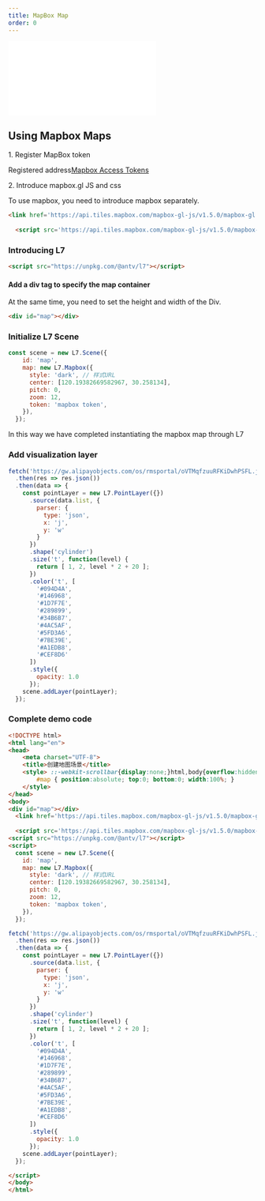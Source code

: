 ```yaml
---
title: MapBox Map
order: 0
---
```


<embed src="@/docs/common/style.md"></embed>

## Using Mapbox Maps

1\. Register MapBox token

Registered address[Mapbox Access Tokens](https://docs.mapbox.com/help/how-mapbox-works/access-tokens/#creating-and-managing-access-tokens)

2\. Introduce mapbox.gl JS and css

To use mapbox, you need to introduce mapbox separately.

```html
<link href='https://api.tiles.mapbox.com/mapbox-gl-js/v1.5.0/mapbox-gl.css' rel='stylesheet' />
  
  <script src='https://api.tiles.mapbox.com/mapbox-gl-js/v1.5.0/mapbox-gl.js'></script>
```

### Introducing L7

```html
<script src="https://unpkg.com/@antv/l7"></script>
```

#### Add a div tag to specify the map container

At the same time, you need to set the height and width of the Div.

```html
<div id="map"></div>
```

### Initialize L7 Scene

```javascript
const scene = new L7.Scene({
    id: 'map',
    map: new L7.Mapbox({
      style: 'dark', // 样式URL
      center: [120.19382669582967, 30.258134],
      pitch: 0,
      zoom: 12,
      token: 'mapbox token',
    }),
  });
```

In this way we have completed instantiating the mapbox map through L7

### Add visualization layer

```javascript
fetch('https://gw.alipayobjects.com/os/rmsportal/oVTMqfzuuRFKiDwhPSFL.json')
  .then(res => res.json())
  .then(data => {
    const pointLayer = new L7.PointLayer({})
      .source(data.list, {
        parser: {
          type: 'json',
          x: 'j',
          y: 'w'
        }
      })
      .shape('cylinder')
      .size('t', function(level) {
        return [ 1, 2, level * 2 + 20 ];
      })
      .color('t', [
        '#094D4A',
        '#146968',
        '#1D7F7E',
        '#289899',
        '#34B6B7',
        '#4AC5AF',
        '#5FD3A6',
        '#7BE39E',
        '#A1EDB8',
        '#CEF8D6'
      ])
      .style({
        opacity: 1.0
      });
    scene.addLayer(pointLayer);
  });
```

### Complete demo code

```html
<!DOCTYPE html>
<html lang="en">
<head>
    <meta charset="UTF-8">
    <title>创建地图场景</title>
    <style> ::-webkit-scrollbar{display:none;}html,body{overflow:hidden;margin:0;}
    	#map { position:absolute; top:0; bottom:0; width:100%; }
    </style>
</head>
<body>
<div id="map"></div>
  <link href='https://api.tiles.mapbox.com/mapbox-gl-js/v1.5.0/mapbox-gl.css' rel='stylesheet' />
  
  <script src='https://api.tiles.mapbox.com/mapbox-gl-js/v1.5.0/mapbox-gl.js'></script>
<script src="https://unpkg.com/@antv/l7"></script>
<script>
  const scene = new L7.Scene({
    id: 'map',
    map: new L7.Mapbox({
      style: 'dark', // 样式URL
      center: [120.19382669582967, 30.258134],
      pitch: 0,
      zoom: 12,
      token: 'mapbox token',
    }),
  });

fetch('https://gw.alipayobjects.com/os/rmsportal/oVTMqfzuuRFKiDwhPSFL.json')
  .then(res => res.json())
  .then(data => {
    const pointLayer = new L7.PointLayer({})
      .source(data.list, {
        parser: {
          type: 'json',
          x: 'j',
          y: 'w'
        }
      })
      .shape('cylinder')
      .size('t', function(level) {
        return [ 1, 2, level * 2 + 20 ];
      })
      .color('t', [
        '#094D4A',
        '#146968',
        '#1D7F7E',
        '#289899',
        '#34B6B7',
        '#4AC5AF',
        '#5FD3A6',
        '#7BE39E',
        '#A1EDB8',
        '#CEF8D6'
      ])
      .style({
        opacity: 1.0
      });
    scene.addLayer(pointLayer);
  });

</script>
</body>
</html>
```
